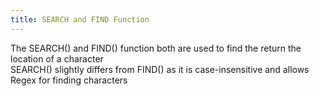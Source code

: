 ```yaml
---
title: SEARCH and FIND Function
---
```


The SEARCH() and FIND() function both are used to find the return the location of a character  
SEARCH() slightly differs from FIND() as it is case-insensitive and allows Regex for finding characters